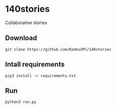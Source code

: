 # 140stories
Collaborative stories

## Download
`git clone https://github.com/DadesUPC/140stories `

## Intall requirements

` pip3 install -r requirements.txt `

## Run

` python3 run.py `
